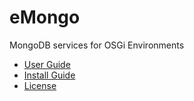 eMongo
======

MongoDB services for OSGi Environments

* [User Guide](https://github.com/BryanHunt/eMongo/wiki/User-Guide)
* [Install Guide](https://github.com/BryanHunt/eMongo/wiki/Install-Guide)
* [License](http://www.eclipse.org/legal/epl-v10.html)
